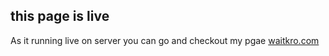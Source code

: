 ## this page is live
As it running live on server you can go and checkout my pgae
[waitkro.com](https://waitkro.com)
